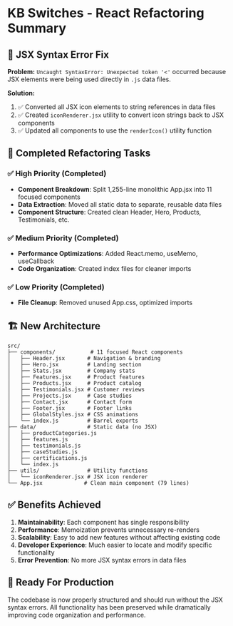 # KB Switches - React Refactoring Summary

## 🔧 JSX Syntax Error Fix

**Problem:** `Uncaught SyntaxError: Unexpected token '<'` occurred because JSX elements were being used directly in `.js` data files.

**Solution:** 
1. ✅ Converted all JSX icon elements to string references in data files
2. ✅ Created `iconRenderer.jsx` utility to convert icon strings back to JSX components
3. ✅ Updated all components to use the `renderIcon()` utility function

## 📁 Completed Refactoring Tasks

### ✅ High Priority (Completed)
- **Component Breakdown**: Split 1,255-line monolithic App.jsx into 11 focused components
- **Data Extraction**: Moved all static data to separate, reusable data files  
- **Component Structure**: Created clean Header, Hero, Products, Testimonials, etc.

### ✅ Medium Priority (Completed)
- **Performance Optimizations**: Added React.memo, useMemo, useCallback
- **Code Organization**: Created index files for cleaner imports

### ✅ Low Priority (Completed)  
- **File Cleanup**: Removed unused App.css, optimized imports

## 🏗️ New Architecture

```
src/
├── components/           # 11 focused React components
│   ├── Header.jsx       # Navigation & branding
│   ├── Hero.jsx         # Landing section
│   ├── Stats.jsx        # Company stats
│   ├── Features.jsx     # Product features
│   ├── Products.jsx     # Product catalog
│   ├── Testimonials.jsx # Customer reviews
│   ├── Projects.jsx     # Case studies
│   ├── Contact.jsx      # Contact form
│   ├── Footer.jsx       # Footer links
│   ├── GlobalStyles.jsx # CSS animations
│   └── index.js         # Barrel exports
├── data/                # Static data (no JSX)
│   ├── productCategories.js
│   ├── features.js
│   ├── testimonials.js
│   ├── caseStudies.js
│   ├── certifications.js
│   └── index.js
├── utils/               # Utility functions
│   └── iconRenderer.jsx # JSX icon renderer
└── App.jsx             # Clean main component (79 lines)
```

## ✅ Benefits Achieved

1. **Maintainability**: Each component has single responsibility
2. **Performance**: Memoization prevents unnecessary re-renders  
3. **Scalability**: Easy to add new features without affecting existing code
4. **Developer Experience**: Much easier to locate and modify specific functionality
5. **Error Prevention**: No more JSX syntax errors in data files

## 🚀 Ready For Production

The codebase is now properly structured and should run without the JSX syntax errors. All functionality has been preserved while dramatically improving code organization and performance.